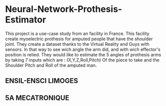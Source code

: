 # Neural-Network-Prothesis-Estimator
This project is a use-case study from an facility in France. 
This facility create myoelectric prothesis for amputed people that have the shoulder joint.
They create a dataset thanks to the Virtual Reality and Guys with sensors. In that way to see wich angle the arm did, and with wich effector's position is relied. 
They would like to estimate the 5 angles of prothesis arms by taking 7 inputs which are : (X,Y,Z,Roll,Pitch) Of the piece to take and the Shoulder Pitch and Roll of the amputed man. 

## ENSIL-ENSCI LIMOGES
## 5A MECATRONIQUE 
